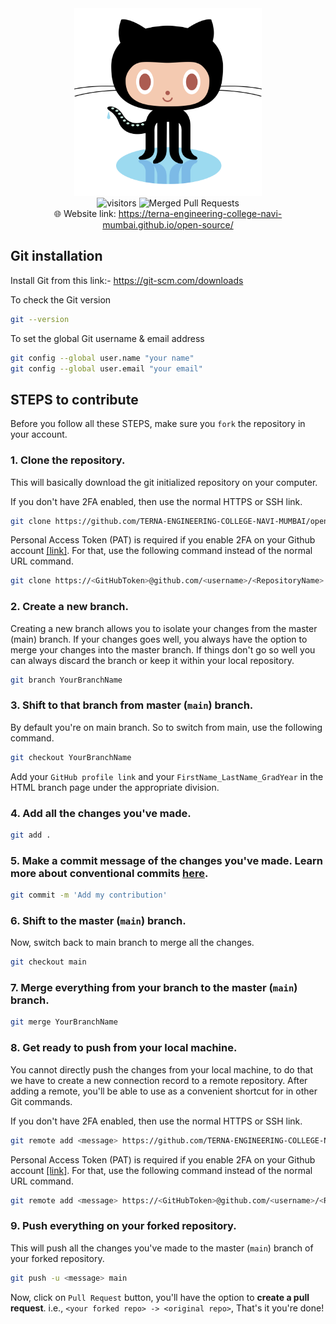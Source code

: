 <div align="center">
  <img src="/static/github.png" width="300" height="300">
</div>

<div align="center">
  <img src="https://visitor-badge.glitch.me/badge?page_id=TERNA-ENGINEERING-COLLEGE-NAVI-MUMBAI.open-source" alt="visitors" />
  <img src="https://img.shields.io/github/issues-search/TERNA-ENGINEERING-COLLEGE-NAVI-MUMBAI/open-source?label=merged%20PRs&query=is%3Apr+is%3Aclosed+is%3Amerged&color=green" alt="Merged Pull Requests" />
</div>

<div align="center">
  🌐 Website link: <a href="https://terna-engineering-college-navi-mumbai.github.io/open-source/">https://terna-engineering-college-navi-mumbai.github.io/open-source/</a><br>
<!--🖥 Presentation link: https://drive.google.com/file/d/1PB0TN9xqt0HvJ9f5IcmEVnP2A4WjNoCJ/view?usp=sharing-->
</div>

## Git installation

Install Git from this link:- <a href="https://git-scm.com/downloads" target="_blank">https://git-scm.com/downloads</a>

To check the Git version

```bash
git --version
```

To set the global Git username & email address

```bash
git config --global user.name "your name"
git config --global user.email "your email"
```

## STEPS to contribute

Before you follow all these STEPS, make sure you `fork` the repository in your account.

### 1. Clone the repository.

This will basically download the git initialized repository on your computer.

If you don't have 2FA enabled, then use the normal HTTPS or SSH link.
```bash
git clone https://github.com/TERNA-ENGINEERING-COLLEGE-NAVI-MUMBAI/open-source.git
```

Personal Access Token (PAT) is required if you enable 2FA on your Github account [[link]](https://docs.github.com/en/authentication/keeping-your-account-and-data-secure/creating-a-personal-access-token).
For that, use the following command instead of the normal URL command.
```bash
git clone https://<GitHubToken>@github.com/<username>/<RepositoryName>.git
```

### 2. Create a new branch.

Creating a new branch allows you to isolate your changes from the master (main) branch. If your changes goes well, you always have the option to merge your changes into the master branch. If things don't go so well you can always discard the branch or keep it within your local repository.

```bash
git branch YourBranchName
```

### 3. Shift to that branch from master (`main`) branch.

By default you're on main branch. So to switch from main, use the following command.

```bash
git checkout YourBranchName
```

Add your `GitHub profile link` and your `FirstName_LastName_GradYear` in the HTML branch page under the appropriate division.

### 4. Add all the changes you've made.

```bash
git add .
```

### 5. Make a commit message of the changes you've made. Learn more about conventional commits [here](https://www.conventionalcommits.org/en/v1.0.0/).

```bash
git commit -m 'Add my contribution'
```

### 6. Shift to the master (`main`) branch.

Now, switch back to main branch to merge all the changes.

```bash
git checkout main
```

### 7. Merge everything from your branch to the master (`main`) branch.

```bash
git merge YourBranchName
```

### 8. Get ready to push from your local machine.

You cannot directly push the changes from your local machine, to do that we have to create a new connection record to a remote repository. After adding a remote, you'll be able to use as a convenient shortcut for in other Git commands.

If you don't have 2FA enabled, then use the normal HTTPS or SSH link.
```bash
git remote add <message> https://github.com/TERNA-ENGINEERING-COLLEGE-NAVI-MUMBAI/open-source.git
```

Personal Access Token (PAT) is required if you enable 2FA on your Github account [[link]](https://docs.github.com/en/authentication/keeping-your-account-and-data-secure/creating-a-personal-access-token).
For that, use the following command instead of the normal URL command.
```bash
git remote add <message> https://<GitHubToken>@github.com/<username>/<RepositoryName>.git
```

### 9. Push everything on your forked repository.

This will push all the changes you've made to the master (`main`) branch of your forked repository.

```bash
git push -u <message> main
```

Now, click on `Pull Request` button, you'll have the option to **create a pull request**. i.e., `<your forked repo> -> <original repo>`, That's it you're done! 
